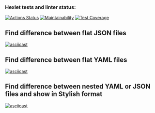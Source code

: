 ### Hexlet tests and linter status:
[![Actions Status](https://github.com/DieWerkself/frontend-project-46/workflows/hexlet-check/badge.svg)](https://github.com/DieWerkself/frontend-project-46/actions)
[![Maintainability](https://api.codeclimate.com/v1/badges/f57ddea7b88719105c23/maintainability)](https://codeclimate.com/github/DieWerkself/frontend-project-46/maintainability)
[![Test Coverage](https://api.codeclimate.com/v1/badges/f57ddea7b88719105c23/test_coverage)](https://codeclimate.com/github/DieWerkself/frontend-project-46/test_coverage)

## Find difference between flat JSON files
[![asciicast](https://asciinema.org/a/HKKHrklu6ZtigdNfEy55yXya8.svg)](https://asciinema.org/a/HKKHrklu6ZtigdNfEy55yXya8)

## Find difference between flat YAML files
[![asciicast](https://asciinema.org/a/FXM2iLtKkOLktC31G6TTCPjGp.svg)](https://asciinema.org/a/FXM2iLtKkOLktC31G6TTCPjGp)

## Find difference between nested YAML or JSON files and show in Stylish format
[![asciicast](https://asciinema.org/a/3s6hkovzFLSk3fZmFWtuyZJ7N.svg)](https://asciinema.org/a/3s6hkovzFLSk3fZmFWtuyZJ7N)